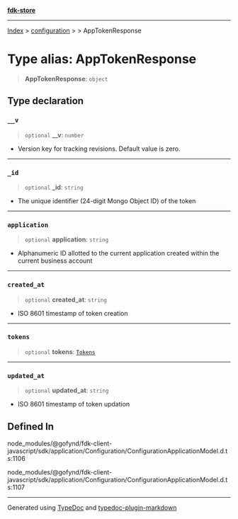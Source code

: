 [**fdk-store**](../../../README.md)
***

[Index](../../../API.md) > [configuration](../../README.md) > [<internal>](../README.md) > AppTokenResponse

# Type alias: AppTokenResponse

> **AppTokenResponse**: `object`

## Type declaration

### `__v`

> `optional` **\_\_v**: `number`

- Version key for tracking revisions. Default value is zero.

***

### `_id`

> `optional` **\_id**: `string`

- The unique identifier (24-digit Mongo Object ID)
of the token

***

### `application`

> `optional` **application**: `string`

- Alphanumeric ID allotted to the current
application created within the current business account

***

### `created_at`

> `optional` **created\_at**: `string`

- ISO 8601 timestamp of token creation

***

### `tokens`

> `optional` **tokens**: [`Tokens`](type-alias.Tokens.md)

***

### `updated_at`

> `optional` **updated\_at**: `string`

- ISO 8601 timestamp of token updation

## Defined In

node\_modules/@gofynd/fdk-client-javascript/sdk/application/Configuration/ConfigurationApplicationModel.d.ts:1106

node\_modules/@gofynd/fdk-client-javascript/sdk/application/Configuration/ConfigurationApplicationModel.d.ts:1107

***
Generated using [TypeDoc](https://typedoc.org/) and [typedoc-plugin-markdown](https://www.npmjs.com/package/typedoc-plugin-markdown)
